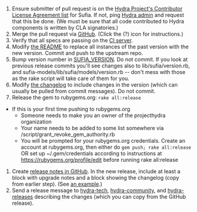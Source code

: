 1. Ensure submitter of pull request is on the [Hydra Project's Contributor License Agreement list](https://wiki.duraspace.org/x/UofvAQ) for Sufia.  If not, ping [Hydra admin](mailto:legal@projecthydra.org) and request that this be done. (We must be sure that all code contributed to Hydra components is written by CLA signatories.)
1. Merge the pull request via [GitHub](https://github.com/projecthydra/sufia/pulls). (Click the (?) icon for instructions.)
1. Verify that all specs are passing on the [CI server](http://travis-ci.org/projecthydra/sufia).
1. Modify [the README](https://github.com/projecthydra/sufia/blob/master/README.md) to replace all instances of the past version with the new version. Commit and push to the upstream repo. 
1. Bump version number in [SUFIA_VERSION](https://github.com/projecthydra/sufia/blob/master/SUFIA_VERSION). Do not commit. If you look at previous release commits you'll see changes also to lib/sufia/version.rb, and sufia-models/lib/sufia/models/version.rb -- don't mess with those as the rake script will take care of them for you.
1. Modify [the changelog](https://github.com/projecthydra/sufia/blob/master/History.md) to include changes in the version (which can usually be pulled from commit messages). Do not commit.
1. Release the gem to rubygems.org: `rake all:release`
  * If this is your first time pushing to rubygems.org
    * Someone needs to make you an owner of the projecthydra organization
    * Your name needs to be added to some list somewhere via /script/grant_revoke_gem_authority.rb 
    * You will be prompted for your rubygems.org credentials. Create an account at rubygems.org, then either do `gem push; rake all:release` OR set up ~/.gem/credentials according to instructions at https://rubygems.org/profile/edit before running rake all:release
1. Create [release notes in GitHub](https://github.com/projecthydra/sufia/releases/new). In the new release, include at least a block with upgrade notes and a block showing the changelog (copy from earlier step). (See [an example](https://github.com/projecthydra/sufia/releases/tag/v6.4.0).)
1. Send a release message to [hydra-tech](mailto:hydra-tech@googlegroups.com), [hydra-community](mailto:hydra-community@googlegroups.com), and [hydra-releases](mailto:hydra-releases@googlegroups.com) describing the changes (which you can copy from the GitHub release).
